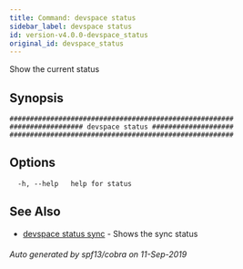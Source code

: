 ```yaml
---
title: Command: devspace status
sidebar_label: devspace status
id: version-v4.0.0-devspace_status
original_id: devspace_status
---
```



Show the current status

## Synopsis


```
#######################################################
################## devspace status ####################
#######################################################
```
## Options

```
  -h, --help   help for status
```

## See Also
* [devspace status sync](/docs/cli/commands/devspace_status_sync)	 - Shows the sync status

###### Auto generated by spf13/cobra on 11-Sep-2019
